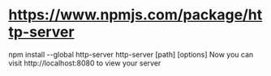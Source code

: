 # https://www.npmjs.com/package/http-server
npm install --global http-server
http-server [path] [options]
Now you can visit http://localhost:8080 to view your server